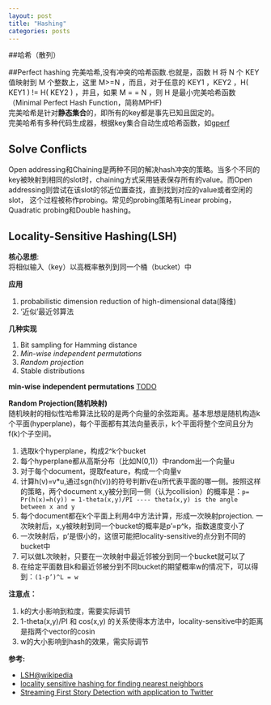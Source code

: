 ```yaml
---
layout: post
title: "Hashing"
categories: posts 
---
```


##哈希（散列）


##Perfect hashing
完美哈希,没有冲突的哈希函数.也就是，函数 H 将 N 个 KEY 值映射到 M 个整数上，这里 M>=N ，而且，对于任意的 KEY1 ，KEY2 ，H( KEY1 ) != H( KEY2 ) ，并且，如果 M = = N ，则 H 是最小完美哈希函数（Minimal Perfect Hash Function，简称MPHF)  
完美哈希是针对**静态集合**的，即所有的key都是事先已知且固定的。  
完美哈希有多种代码生成器，根据key集合自动生成哈希函数，如[gperf](http://www.gnu.org/software/gperf/)

## Solve Conflicts
Open  addressing和Chaining是两种不同的解决hash冲突的策略。当多个不同的key被映射到相同的slot时，chaining方式采用链表保存所有的value。而Open addressing则尝试在该slot的邻近位置查找，直到找到对应的value或者空闲的slot， 这个过程被称作probing。常见的probing策略有Linear probing，Quadratic probing和Double hashing。

## Locality-Sensitive Hashing(LSH)
    
**核心思想**:   
将相似输入（key）以高概率散列到同一个桶（bucket）中

**应用**  

1. probabilistic dimension reduction of high-dimensional data(降维)
2. ‘近似’最近邻算法 
	
**几种实现**    

1. Bit sampling for Hamming distance
2. *Min-wise independent permutations*
3. *Random projection*
4. Stable distributions

**min-wise independent permutations**
[TODO](http://en.wikipedia.org/wiki/MinHash)
		
**Random Projection(随机映射)**  
随机映射的相似性哈希算法比较的是两个向量的余弦距离。基本思想是随机构造k个平面(hyperplane)，每个平面都有其法向量表示，k个平面将整个空间且分为f(k)个子空间。
		
1. 选取k个hyperplane，构成2^k个bucket
2. 每个hyperplane都从高斯分布（比如N(0,1)）中random出一个向量u
3. 对于每个document，提取feature，构成一个向量v
4. 计算h(v)=v*u,通过sgn(h(v))的符号判断v在u所代表平面的哪一侧。按照这样的策略，两个document x,y被分到同一侧（认为collision）的概率是：`p= Pr(h(x)=h(y)) = 1-theta(x,y)/PI ---- theta(x,y) is the angle between x and y`
5. 每个document都在k个平面上利用4中方法计算，形成一次映射projection. 一次映射后，x,y被映射到同一个bucket的概率是p’=p^k，指数速度变小了
6. 一次映射后，p’是很小的，这很可能把locality-sensitive的点分到不同的bucket中
7. 可以做L次映射，只要在一次映射中最近邻被分到同一个bucket就可以了
8. 在给定平面数目k和最近邻被分到不同bucket的期望概率w的情况下，可以得到：`(1-p’)^L = w`
	    
**注意点：**  

1. k的大小影响到粒度，需要实际调节
2. 1-theta(x,y)/PI 和 cos(x,y) 的关系使得本方法中，locality-sensitive中的距离是指两个vector的cosin
3. w的大小影响到hash的效果，需实际调节

**参考:**

* [LSH@wikipedia](http://en.wikipedia.org/wiki/Locality-sensitive_hashing)
* [locality sensitive hashing for finding nearest neighbors](https://scholar.google.com)
* [Streaming First Story Detection with application to Twitter](https://scholar.google.com)

